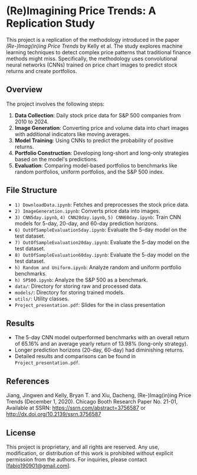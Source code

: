 # (Re)Imagining Price Trends: A Replication Study

This project is a replication of the methodology introduced in the paper *(Re-)Imag(in)ing Price Trends* by Kelly et al. The study explores machine learning techniques to detect complex price patterns that traditional finance methods might miss. Specifically, the methodology uses convolutional neural networks (CNNs) trained on price chart images to predict stock returns and create portfolios.

## Overview

The project involves the following steps:

1. **Data Collection**: Daily stock price data for S&P 500 companies from 2010 to 2024.
2. **Image Generation**: Converting price and volume data into chart images with additional indicators like moving averages.
3. **Model Training**: Using CNNs to predict the probability of positive returns.
4. **Portfolio Construction**: Developing long-short and long-only strategies based on the model's predictions.
5. **Evaluation**: Comparing model-based portfolios to benchmarks like random portfolios, uniform portfolios, and the S&P 500 index.

## File Structure

- `1) DownloadData.ipynb`: Fetches and preprocesses the stock price data.
- `2) ImageGeneration.ipynb`: Converts price data into images.
- `3) CNN5day.ipynb`, `4) CNN20day.ipynb`, `5) CNN60day.ipynb`: Train CNN models for 5-day, 20-day, and 60-day prediction horizons.
- `6) OutOfSampleEvaluation5day.ipynb`: Evaluate the 5-day model on the test dataset.
- `7) OutOfSampleEvaluation20day.ipynb`: Evaluate the 5-day model on the test dataset.
- `8) OutOfSampleEvaluation60day.ipynb`: Evaluate the 5-day model on the test dataset.
- `h) Random and Uniform.ipynb`: Analyze random and uniform portfolio benchmarks.
- `h) SP500.ipynb`: Analyze the S&P 500 as a benchmark.
- `data/`: Directory for storing raw and processed data.
- `models/`: Directory for storing trained models.
- `utils/`: Utility classes.
- `Project_presentation.pdf`: Slides for the in class presentation

## Results

- The 5-day CNN model outperformed benchmarks with an overall return of 65.16% and an average yearly return of 13.98% (long-only strategy).
- Longer prediction horizons (20-day, 60-day) had diminishing returns.
- Detailed results and comparisons can be found in `Project_presentation.pdf`.

## References
Jiang, Jingwen and Kelly, Bryan T. and Xiu, Dacheng, (Re-)Imag(in)ing Price Trends (December 1, 2020). Chicago Booth Research Paper No. 21-01, Available at SSRN: https://ssrn.com/abstract=3756587 or http://dx.doi.org/10.2139/ssrn.3756587


## License

This project is proprietary, and all rights are reserved. Any use, modification, or distribution of this work is prohibited without explicit permission from the authors. For inquiries, please contact [fabio190901@gmail.com].
